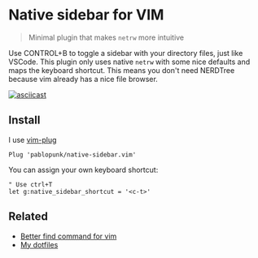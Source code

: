 # Native sidebar for VIM

> Minimal plugin that makes `netrw` more intuitive

Use CONTROL+B to toggle a sidebar with your directory files, just like VSCode. This plugin only uses native `netrw` with some nice defaults and maps the keyboard shortcut. This means you don't need NERDTree because vim already has a nice file browser.

[![asciicast](https://asciinema.org/a/rvng2iNbtA6FXnxnKEz6ywgjA.svg)](https://asciinema.org/a/rvng2iNbtA6FXnxnKEz6ywgjA)

## Install

I use [vim-plug](https://github.com/junegunn/vim-plug)

```vim
Plug 'pablopunk/native-sidebar.vim'
```

You can assign your own keyboard shortcut:

```vim
" Use ctrl+T
let g:native_sidebar_shortcut = '<c-t>'
```

## Related

* [Better find command for vim](https://github.com/pablopunk/better-find.vim)
* [My dotfiles](https://github.com/pablopunk/dotfiles)
